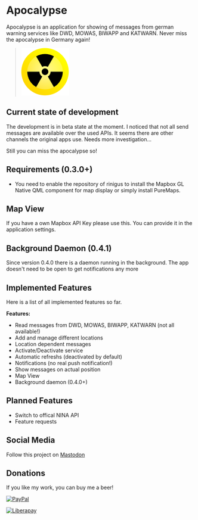 # Apocalypse

Apocalypse is an application for showing of messages from german warning services like DWD, MOWAS, BIWAPP and KATWARN.
Never miss the apocalypse in Germany again!

>![](app/icons/128x128/harbour-apocalypse.png)


## Current state of development

The development is in beta state at the moment.
I noticed that not all send messages are available over the used APIs. It seems there are other channels the original apps use. Needs more investigation...

Still you can miss the apocalypse so!

## Requirements (0.3.0+)
- You need to enable the repository of rinigus to install the Mapbox GL Native QML component for map display or simply install PureMaps.

## Map View
If you have a own Mapbox API Key please use this. You can provide it in the application settings.

## Background Daemon (0.4.1)
Since version 0.4.0 there is a daemon running in the background. The app doesn't need to be open to get notifications any more

## Implemented Features
Here is a list of all implemented features so far.

**Features:**

- Read messages from DWD, MOWAS, BIWAPP, KATWARN (not all available!) 
- Add and manage different locations
- Location dependent messages
- Activate/Deactivate service
- Automatic refreshs (deactivated by default)
- Notifications (no real push notification!)
- Show messages on actual position
- Map View
- Background daemon (0.4.0+)


## Planned Features

- Switch to offical NINA API
- Feature requests

## Social Media

Follow this project on [Mastodon](https://social.nubecula.org/@apocalypse)

## Donations

If you like my work, you can buy me a beer! 

[![PayPal](https://www.paypalobjects.com/en_US/i/btn/btn_donate_LG.gif) ](https://www.paypal.com/paypalme/nubecula/1)

[![Liberapay](https://liberapay.com/assets/widgets/donate.svg)](https://liberapay.com/black-sheep-dev/donate)

